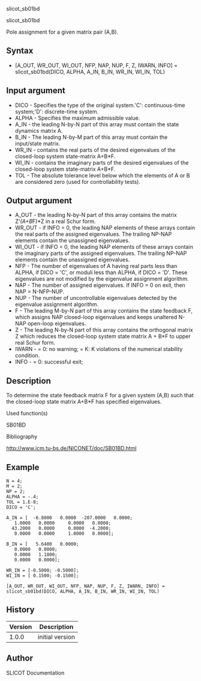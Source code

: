 



slicot_sb01bd


slicot_sb01bd

Pole assignment for a given matrix pair (A,B).

## Syntax

- [A_OUT, WR_OUT, WI_OUT, NFP, NAP, NUP, F, Z, IWARN, INFO] = slicot_sb01bd(DICO, ALPHA, A_IN, B_IN, WR_IN, WI_IN, TOL)

## Input argument

 - DICO - Specifies the type of the original system.'C':  continuous-time system;'D':  discrete-time system.
 - ALPHA - Specifies the maximum admissible value.
 - A_IN - the leading N-by-N part of this array must contain the state dynamics matrix A.
 - B_IN - The leading N-by-M part of this array must contain the input/state matrix.
 - WR_IN - contains the real parts of the desired eigenvalues of the closed-loop system state-matrix A+B*F.
 - WI_IN - contains the imaginary parts of the desired eigenvalues of the closed-loop system state-matrix A+B*F.
 - TOL - The absolute tolerance level below which the elements of A or B are considered zero (used for controllability tests).

## Output argument

 - A_OUT - the leading N-by-N part of this array contains the matrix Z'*(A+B*F)*Z in a real Schur form.
 - WR_OUT - if INFO = 0, the leading NAP elements of these arrays contain the real parts of the assigned eigenvalues. The trailing NP-NAP elements contain the unassigned eigenvalues.
 - WI_OUT - if INFO = 0, the leading NAP elements of these arrays contain the imaginary parts of the assigned eigenvalues. The trailing NP-NAP elements contain the unassigned eigenvalues.
 - NFP - The number of eigenvalues of A having real parts less than ALPHA, if DICO = 'C', or moduli less than ALPHA, if DICO = 'D'. These eigenvalues are not modified by the eigenvalue assignment algorithm.
 - NAP - The number of assigned eigenvalues. If INFO = 0 on exit, then NAP = N-NFP-NUP.
 - NUP - The number of uncontrollable eigenvalues detected by the eigenvalue assignment algorithm.
 - F - The leading M-by-N part of this array contains the state feedback F, which assigns NAP closed-loop eigenvalues and keeps unaltered N-NAP open-loop eigenvalues.
 - Z - The leading N-by-N part of this array contains the orthogonal matrix Z which reduces the closed-loop system state matrix A + B*F to upper real Schur form.
 - IWARN - = 0:  no warning; = K:  K violations of the numerical stability condition.
 - INFO - = 0:  successful exit;

## Description


  <p>To determine the state feedback matrix F for a given system (A,B) such that the closed-loop state matrix A+B*F has specified eigenvalues.</p>


Used function(s)

SB01BD

Bibliography

http://www.icm.tu-bs.de/NICONET/doc/SB01BD.html

## Example

```Nelson
N = 4;
M = 2;
NP = 2;
ALPHA = -.4;
TOL = 1.E-8;
DICO = 'C';
   
A_IN = [  -6.8000   0.0000  -207.0000   0.0000;
   1.0000   0.0000     0.0000   0.0000;
  43.2000   0.0000     0.0000  -4.2000;
   0.0000   0.0000     1.0000   0.0000];
   
B_IN = [   5.6400   0.0000;
   0.0000   0.0000;
   0.0000   1.1800;
   0.0000   0.0000];
   
WR_IN = [-0.5000; -0.5000];
WI_IN = [ 0.1500; -0.1500];
  
[A_OUT, WR_OUT, WI_OUT, NFP, NAP, NUP, F, Z, IWARN, INFO] = slicot_sb01bd(DICO, ALPHA, A_IN, B_IN, WR_IN, WI_IN, TOL)
```

## History

|Version|Description|
|------|------|
|1.0.0|initial version|


## Author

SLICOT Documentation



